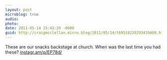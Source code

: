 ```yaml
---
layout: post
microblog: true
audio: 
photo: 
date: 2011-05-14 15:43:29 -0600
guid: http://craigmcclellan.micro.blog/2011/05/14/t69518220293439488.html
---
```

These are our snacks backstage at church. When was the last time you had these? [instagr.am/p/EP78d/](http://instagr.am/p/EP78d/)
